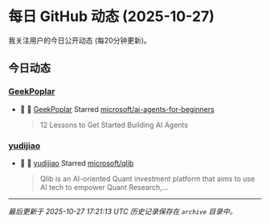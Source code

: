 # 每日 GitHub 动态 (2025-10-27)

我关注用户的今日公开动态 (每20分钟更新)。

## 今日动态

### [GeekPoplar](https://github.com/GeekPoplar)
- 🌟 👤 [GeekPoplar](https://github.com/GeekPoplar) Starred [microsoft/ai-agents-for-beginners](https://github.com/microsoft/ai-agents-for-beginners)
  > 12 Lessons to Get Started Building AI Agents

### [yudijiao](https://github.com/yudijiao)
- 🌟 👤 [yudijiao](https://github.com/yudijiao) Starred [microsoft/qlib](https://github.com/microsoft/qlib)
  > Qlib is an AI-oriented Quant investment platform that aims to use AI tech to empower Quant Research,...


---
*最后更新于 2025-10-27 17:21:13 UTC*
*历史记录保存在 `archive` 目录中。*
